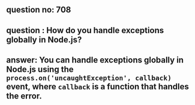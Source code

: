 
      
## question no: 708

## question : How do you handle exceptions globally in Node.js?

## answer: You can handle exceptions globally in Node.js using the `process.on('uncaughtException', callback)` event, where `callback` is a function that handles the error.
      